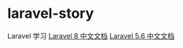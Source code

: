 <!--
 * @Descripttion: 
 * @version: 
 * @Author: matias tang
 * @Date: 2020-09-18 14:47:34
 * @LastEditors: matias tang
 * @LastEditTime: 2020-09-18 14:48:46
-->
# laravel-story
Laravel 学习
[Laravel 8 中文文档](https://xueyuanjun.com/books/laravel-docs-8)
[Laravel 5.6 中文文档](https://xueyuanjun.com/books/laravel-docs-5_6)